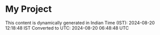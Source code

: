 # My Project

This content is dynamically generated in Indian Time (IST): 2024-08-20 12:18:48 IST
Converted to UTC: 2024-08-20 06:48:48 UTC
